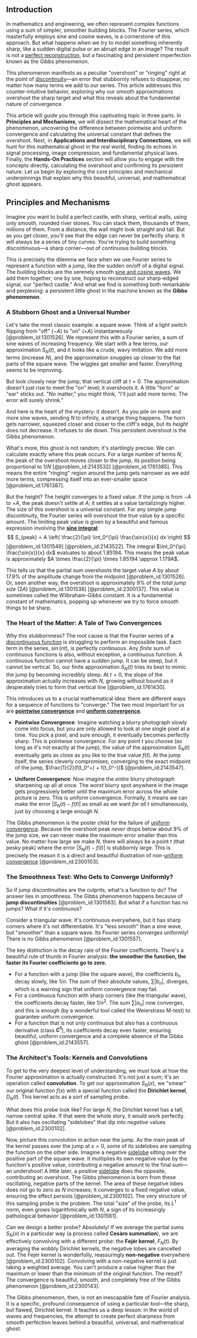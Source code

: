 ## Introduction
In mathematics and engineering, we often represent complex functions using a sum of simpler, smoother building blocks. The Fourier series, which masterfully employs sine and cosine waves, is a cornerstone of this approach. But what happens when we try to model something inherently sharp, like a sudden digital pulse or an abrupt edge in an image? The result is not a [perfect reconstruction](@article_id:193978), but a fascinating and persistent imperfection known as the Gibbs phenomenon.

This phenomenon manifests as a peculiar "overshoot" or "ringing" right at the point of [discontinuity](@article_id:143614)—an error that stubbornly refuses to disappear, no matter how many terms we add to our series. This article addresses this counter-intuitive behavior, exploring why our smooth approximations overshoot the sharp target and what this reveals about the fundamental nature of convergence.

This article will guide you through this captivating topic in three parts. In **Principles and Mechanisms**, we will dissect the mathematical heart of the phenomenon, uncovering the difference between pointwise and uniform convergence and calculating the universal constant that defines the overshoot. Next, in **Applications and Interdisciplinary Connections**, we will hunt for this mathematical ghost in the real world, finding its echoes in signal processing, image compression, and fundamental physical laws. Finally, the **Hands-On Practices** section will allow you to engage with the concepts directly, calculating the overshoot and confirming its persistent nature. Let us begin by exploring the core principles and mechanical underpinnings that explain why this beautiful, universal, and mathematical ghost appears.

## Principles and Mechanisms

Imagine you want to build a perfect castle, with sharp, vertical walls, using only smooth, rounded river stones. You can stack them, thousands of them, millions of them. From a distance, the wall might look straight and tall. But as you get closer, you'll see that the edge can never be perfectly sharp. It will always be a series of tiny curves. You're trying to build something discontinuous—a sharp corner—out of continuous building blocks.

This is precisely the dilemma we face when we use Fourier series to represent a function with a jump, like the sudden on/off of a digital signal. The building blocks are the serenely smooth [sine and cosine waves](@article_id:180787). We add them together, one by one, hoping to reconstruct our sharp-edged signal, our "perfect castle." And what we find is something both remarkable and perplexing: a persistent little ghost in the machine known as the **Gibbs phenomenon**.

### A Stubborn Ghost and a Universal Number

Let's take the most classic example: a square wave. Think of a light switch flipping from "off" ($-A$) to "on" ($+A$) instantaneously [@problem_id:1301526]. We represent this with a Fourier series, a sum of sine waves of increasing frequency. We start with a few terms, our approximation $S_N(t)$, and it looks like a crude, wavy imitation. We add more terms (increase $N$), and the approximation snuggles up closer to the flat parts of the square wave. The wiggles get smaller and faster. Everything seems to be improving.

But look closely near the jump, that vertical cliff at $t=0$. The approximation doesn't just rise to meet the "on" level; it overshoots it. A little "horn" or "ear" sticks out. "No matter," you might think, "I'll just add more terms. The error will surely shrink."

And here is the heart of the mystery: it doesn't. As you pile on more and more sine waves, sending $N$ to infinity, a strange thing happens. The horn gets narrower, squeezed closer and closer to the cliff's edge, but its *height* does not decrease. It refuses to die down. This persistent overshoot is the Gibbs phenomenon.

What's more, this ghost is not random; it's startlingly precise. We can calculate exactly where this peak occurs. For a large number of terms $N$, the peak of the overshoot moves closer to the jump, its position being proportional to $1/N$ [@problem_id:2143532] [@problem_id:1761385]. This means the entire "ringing" region around the jump gets narrower as we add more terms, compressing itself into an ever-smaller space [@problem_id:1761387].

But the height? The height converges to a fixed value. If the jump is from $-A$ to $+A$, the peak doesn't settle at $A$; it settles at a value tantalizingly higher. The size of this overshoot is a universal constant. For any simple jump discontinuity, the Fourier series will overshoot the true value by a specific amount. The limiting peak value is given by a beautiful and famous expression involving the **[sine integral](@article_id:183194)**:
$$
S_{peak} = A \left( \frac{2}{\pi} \int_0^{\pi} \frac{\sin(x)}{x} dx \right)
$$
[@problem_id:1301549] [@problem_id:2143522]. The integral $\int_0^{\pi} \frac{\sin(x)}{x} dx$ evaluates to about $1.85194$. This means the peak value is approximately $A \times \frac{2}{\pi} \times 1.85194 \approx 1.179A$.

This tells us that the partial sum overshoots the target value $A$ by about $17.9\%$ of the amplitude change from the midpoint [@problem_id:1301526]. Or, seen another way, the overshoot is approximately $9\%$ of the *total jump size* ($2A$) [@problem_id:1301538] [@problem_id:2300137]. This value is sometimes called the Wilbraham-Gibbs constant. It is a fundamental constant of mathematics, popping up whenever we try to force smooth things to be sharp.

### The Heart of the Matter: A Tale of Two Convergences

Why this stubbornness? The root cause is that the Fourier series of a [discontinuous function](@article_id:143354) is struggling to perform an impossible task. Each term in the series, $\sin(nt)$, is perfectly continuous. Any *finite* sum of continuous functions is also, without exception, a continuous function. A continuous function cannot have a sudden jump. It can be steep, but it cannot be vertical. So, our finite approximation $S_N(t)$ tries its best to mimic the jump by becoming incredibly steep. At $t=0$, the slope of the approximation actually increases with $N$, growing without bound as it desperately tries to form that vertical line [@problem_id:1761430].

This introduces us to a crucial mathematical idea: there are different ways for a sequence of functions to "converge." The two most important for us are **[pointwise convergence](@article_id:145420)** and **[uniform convergence](@article_id:145590)**.

- **Pointwise Convergence**: Imagine watching a blurry photograph slowly come into focus, but you are only allowed to look at one single pixel at a time. You pick a pixel, and sure enough, it eventually becomes perfectly sharp. This is pointwise convergence. For any point $t$ you choose (as long as it's not exactly at the jump), the value of the approximation $S_N(t)$ eventually gets as close as you like to the true value $f(t)$. At the jump itself, the series cleverly compromises, converging to the exact midpoint of the jump, $\frac{1}{2}(f(t_0^+) + f(t_0^-))$ [@problem_id:2143547].

- **Uniform Convergence**: Now imagine the *entire* blurry photograph sharpening up all at once. The *worst* blurry spot anywhere in the image gets progressively better until the maximum error across the whole picture is zero. This is uniform convergence. Formally, it means we can make the error $|S_N(t) - f(t)|$ as small as we want *for all* $t$ simultaneously, just by choosing a large enough $N$.

The Gibbs phenomenon is the poster child for the failure of [uniform convergence](@article_id:145590). Because the overshoot peak *never* drops below about $9\%$ of the jump size, we can never make the maximum error smaller than this value. No matter how large we make $N$, there will always be a point $t$ (that pesky peak) where the error $|S_N(t) - f(t)|$ is stubbornly large. This is precisely the reason it is a direct and beautiful illustration of non-[uniform convergence](@article_id:145590) [@problem_id:2300103].

### The Smoothness Test: Who Gets to Converge Uniformly?

So if jump discontinuities are the culprits, what's a function to do? The answer lies in smoothness. The Gibbs phenomenon happens because of **jump discontinuities** [@problem_id:1301563]. But what if a function has no jumps? What if it's continuous?

Consider a triangular wave. It's continuous everywhere, but it has sharp corners where it's not differentiable. It's "less smooth" than a sine wave, but "smoother" than a square wave. Its Fourier series converges uniformly! There is no Gibbs phenomenon [@problem_id:1301557].

The key distinction is the decay rate of the Fourier coefficients. There's a beautiful rule of thumb in Fourier analysis: **the smoother the function, the faster its Fourier coefficients go to zero.**

- For a function with a jump (like the square wave), the coefficients $b_n$ decay slowly, like $1/n$. The sum of their absolute values, $\sum |b_n|$, diverges, which is a warning sign that uniform convergence may fail.
- For a continuous function with sharp corners (like the triangular wave), the coefficients decay faster, like $1/n^2$. The sum $\sum |a_n|$ now converges, and this is enough (by a wonderful tool called the Weierstrass M-test) to guarantee uniform convergence.
- For a function that is not only continuous but also has a continuous derivative (class **$C^1$**), its coefficients decay even faster, ensuring beautiful, uniform convergence and a complete absence of the Gibbs ghost [@problem_id:2143557].

### The Architect's Tools: Kernels and Convolutions

To get to the very deepest level of understanding, we must look at how the Fourier approximation is actually constructed. It's not just a sum; it's an operation called **convolution**. To get our approximation $S_N(x)$, we "smear" our original function $f(x)$ with a special function called the **Dirichlet kernel**, $D_N(t)$. This kernel acts as a sort of sampling probe.

What does this probe look like? For large $N$, the Dirichlet kernel has a tall, narrow central spike. If that were the whole story, it would work perfectly. But it also has oscillating "sidelobes" that dip into *negative* values [@problem_id:2300102].

Now, picture this convolution in action near the jump. As the main peak of the kernel passes over the jump at $x=0$, some of its sidelobes are sampling the function on the other side. Imagine a negative [sidelobe](@article_id:269840) sitting over the positive part of the square wave. It multiplies its own negative value by the function's positive value, contributing a negative amount to the final sum—an undershoot! A little later, a positive [sidelobe](@article_id:269840) does the opposite, contributing an overshoot. The Gibbs phenomenon is born from these oscillating, negative parts of the kernel. The area of these negative lobes does not go to zero as $N$ increases; it converges to a fixed negative value, ensuring the effect persists [@problem_id:2300102]. The very structure of this sampling probe is the problem. The total "size" of the probe, its $L^1$ norm, even grows logarithmically with $N$, a sign of its increasingly pathological behavior [@problem_id:1301561].

Can we design a better probe? Absolutely! If we average the partial sums $S_N(x)$ in a particular way (a process called **Cesàro summation**), we are effectively convolving with a different probe: the **Fejér kernel**, $F_N(t)$. By averaging the wobbly Dirichlet kernels, the negative lobes are cancelled out. The Fejér kernel is wonderfully, reassuringly **non-negative** everywhere [@problem_id:2300102]. Convolving with a non-negative kernel is just taking a weighted average. You can't produce a value higher than the maximum or lower than the minimum of the original function. The result? The convergence is beautiful, smooth, and completely free of the Gibbs phenomenon [@problem_id:2300143].

The Gibbs phenomenon, then, is not an inescapable fate of Fourier analysis. It is a specific, profound consequence of using a particular tool—the sharp, but flawed, Dirichlet kernel. It teaches us a deep lesson: in the world of waves and frequencies, the attempt to create perfect sharpness from smooth perfection leaves behind a beautiful, universal, and mathematical ghost.